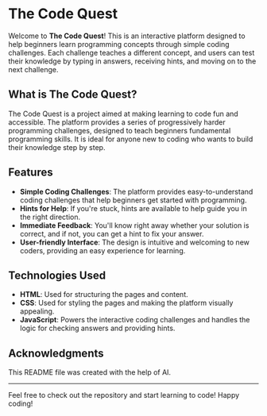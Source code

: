 # The Code Quest

Welcome to **The Code Quest**! This is an interactive platform designed to help beginners learn programming concepts through simple coding challenges. Each challenge teaches a different concept, and users can test their knowledge by typing in answers, receiving hints, and moving on to the next challenge.

## What is The Code Quest?

The Code Quest is a project aimed at making learning to code fun and accessible. The platform provides a series of progressively harder programming challenges, designed to teach beginners fundamental programming skills. It is ideal for anyone new to coding who wants to build their knowledge step by step.

## Features

- **Simple Coding Challenges**: The platform provides easy-to-understand coding challenges that help beginners get started with programming.
- **Hints for Help**: If you're stuck, hints are available to help guide you in the right direction.
- **Immediate Feedback**: You'll know right away whether your solution is correct, and if not, you can get a hint to fix your answer.
- **User-friendly Interface**: The design is intuitive and welcoming to new coders, providing an easy experience for learning.

## Technologies Used

- **HTML**: Used for structuring the pages and content.
- **CSS**: Used for styling the pages and making the platform visually appealing.
- **JavaScript**: Powers the interactive coding challenges and handles the logic for checking answers and providing hints.

## Acknowledgments

This README file was created with the help of AI.

---

Feel free to check out the repository and start learning to code! Happy coding!
